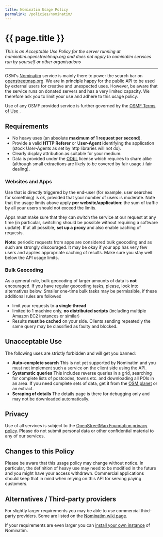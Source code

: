 ```yaml
---
title: Nominatim Usage Policy
permalink: /policies/nominatim/
---
```


# {{ page.title }}

*This is an Acceptable Use Policy for the server running at nominatim.openstreetmap.org and does not apply to nominatim services run by yourself or other organisations*

------

OSM's [Nominatim](https://wiki.openstreetmap.org/wiki/Nominatim) service is mainly there to power the search bar on [openstreetmap.org](https://openstreetmap.org/). We are in principle happy for the public API to be used by external users for creative and unexpected uses. However, be aware that the service runs on donated servers and has a very limited capacity. We therefore ask you to limit your use and adhere to this usage policy.

Use of any OSMF provided service is further governed by the [OSMF Terms of Use
](https://wiki.osmfoundation.org/wiki/Terms_of_Use).

## Requirements

* No heavy uses (an absolute **maximum of 1 request per second**).
* Provide a valid **HTTP Referer** or **User-Agent** identifying the application (stock User-Agents as set by http libraries will not do).
* Clearly display attribution as suitable for your medium.
* Data is provided under the [ODbL](https://openstreetmap.org/copyright) license which requires to share alike (although small extractions are likely to be covered by fair usage / fair dealing).

### Websites and Apps

Use that is directly triggered by the end-user (for example, user searches for something) is ok, provided that your number of users is moderate. Note that the usage limits above apply **per website/application**: the sum of traffic by all your users should not exceed the limits.
 
Apps must make sure that they can switch the service at our request at any time (in particular, switching should be possible without requiring a software update). If at all possible, **set up a proxy** and also enable caching of requests.

**Note:** periodic requests from apps are considered bulk geocoding and as such are strongly discouraged. It may be okay if your app has very few users and applies appropriate caching of results. Make sure you stay well below the API usage limits.

### Bulk Geocoding

As a general rule, bulk geocoding of larger amounts of data is **not** encouraged. If you have regular geocoding tasks, please, look into alternatives below. Smaller one-time bulk tasks may be permissible, if these additional rules are followed

* limit your requests to **a single thread**
* limited to 1 machine only, **no distributed scripts** (including multiple Amazon EC2 instances or similar)
* Results **must be cached** on your side. Clients sending repeatedly the same query may be classified as faulty and blocked.

## Unacceptable Use

The following uses are strictly forbidden and will get you banned:

* **Auto-complete search** This is not yet supported by Nominatim and you must not implement such a service on the client side using the API.
* **Systematic queries** This includes reverse queries in a grid, searching for complete lists of postcodes, towns etc. and downloading all POIs in an area. If you need complete sets of data, get it from the [OSM planet](https://planet.openstreetmap.org/) or an extract.
* **Scraping of details** The details page is there for debugging only and may not be downloaded automatically.

## Privacy

Use of all services is subject to the [OpenStreetMap Foundation privacy policy](http://wiki.osmfoundation.org/wiki/Privacy_Policy). Please do not submit personal data or other confidential material to any of our services.

## Changes to this Policy

Please be aware that this usage policy may change without notice. In particular, the definition of heavy use may need to be modified in the future and you might have your access withdrawn. Commercial applications should keep that in mind when relying on this API for serving paying customers.

## Alternatives / Third-party providers

For slightly larger requirements you may be able to use commercial third-party providers. Some are listed on the [Nominatim wiki page](https://wiki.openstreetmap.org/wiki/Nominatim#Alternatives_.2F_Third-party_providers).

If your requirements are even larger you can [install your own instance](https://nominatim.org/release-docs/latest/admin/Installation/) of Nominatim.
